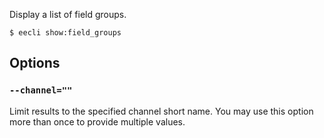 Display a list of field groups.

```
$ eecli show:field_groups
```

## Options

### `--channel=""`

Limit results to the specified channel short name. You may use this option more than once to provide multiple values.